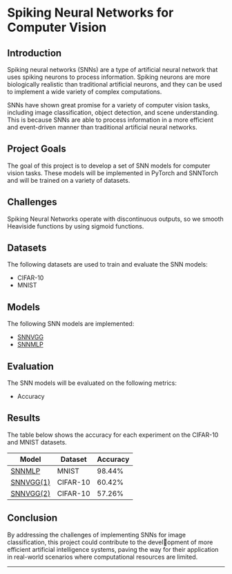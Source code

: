 # Spiking Neural Networks for Computer Vision

## Introduction

Spiking neural networks (SNNs) are a type of artificial neural network that uses spiking neurons to process information. Spiking neurons are more biologically realistic than traditional artificial neurons, and they can be used to implement a wide variety of complex computations.

SNNs have shown great promise for a variety of computer vision tasks, including image classification, object detection, and scene understanding. This is because SNNs are able to process information in a more efficient and event-driven manner than traditional artificial neural networks.

## Project Goals

The goal of this project is to develop a set of SNN models for computer vision tasks. These models will be implemented in PyTorch and SNNTorch and will be trained on a variety of datasets.

## Challenges

Spiking Neural Networks operate with discontinuous outputs, so we smooth Heaviside functions by using sigmoid functions.

## Datasets

The following datasets are used to train and evaluate the SNN models:

- CIFAR-10
- MNIST

## Models

The following SNN models are implemented:

- [SNNVGG](https://github.com/alexandro767/SNN_project/blob/main/SNN_VGG_2.ipynb)
- [SNNMLP](https://github.com/alexandro767/SNN_project/blob/main/SNN-MLP.ipynb)

## Evaluation

The SNN models will be evaluated on the following metrics:

- Accuracy

## Results

The table below shows the accuracy for each experiment on the CIFAR-10 and MNIST datasets.

| Model   | Dataset | Accuracy |
|---------|--------------------|----------------|
| [SNNMLP](https://github.com/alexandro767/SNN_project/blob/main/SNN-MLP.ipynb) | MNIST            | 98.44%            |
| [SNNVGG(1)](https://github.com/alexandro767/SNN_project/blob/main/SNN_VGG_like.ipynb) | CIFAR-10            | 60.42%            |
| [SNNVGG(2)](https://github.com/alexandro767/SNN_project/blob/main/SNN_VGG_2.ipynb) | CIFAR-10            | 57.26%            |

## Conclusion
By addressing the challenges of implementing SNNs for image classification, this project could contribute to the development of more efficient artificial intelligence systems, paving the way for their application in real-world scenarios where
computational resources are limited.

---
